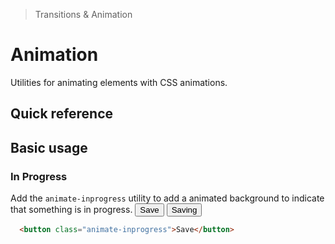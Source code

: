 > Transitions & Animation

# Animation
Utilities for animating elements with CSS animations.

## Quick reference

<qr-table />

## Basic usage
### In Progress
Add the `animate-inprogress` utility to add a animated background to indicate that something is in progress.
<container>
  <button class="hidden py-12 px-16 border-0 text-white bg-slate-700 hover:bg-slate-600 font-bold rounded-8 leading-24 max-w-max focusable justify-center transition-colors ease-in-out">Save</button>
  <button class="bg-white text-slate-400 font-bold px-16 py-12 rounded-8 animate-inprogress">Saving</button>
</container>

```html
  <button class="animate-inprogress">Save</button>
```